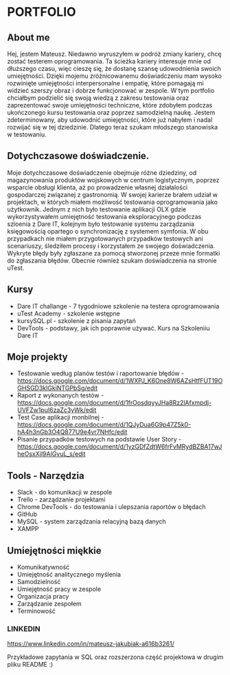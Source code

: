 # PORTFOLIO
## About me
Hej, jestem Mateusz. Niedawno wyruszyłem w podróż zmiany kariery, chcę zostać testerem oprogramowania. Ta ścieżka kariery interesuje mnie od dłuższego czasu, więc cieszę się, że dostanę szansę udowodnienia swoich umiejętności. Dzięki mojemu zróżnicowanemu doświadczeniu mam wysoko rozwinięte umiejętności interpersonalne i empatię, które pomagają mi widzieć szerszy obraz i dobrze funkcjonować w zespole. W tym portfolio chciałbym podzielić się swoją wiedzą z zakresu testowania oraz zaprezentować swoje umiejętności techniczne, które zdobyłem podczas ukończonego kursu testowania oraz poprzez samodzielną naukę. Jestem zdeterminowany, aby udowodnić umiejętności, które już nabyłem i nadal rozwijać się w tej dziedzinie. Dlatego teraz szukam młodszego stanowiska w testowaniu.
## Dotychczasowe doświadczenie. 
Moje dotychczasowe doświadczenie obejmuje różne dziedziny, od magazynowania produktów wojskowych w centrum logistycznym, poprzez wsparcie obsługi klienta, aż po prowadzenie własnej działalości gospodarczej związanej z gastronomią.
W swojej karierze brałem udział w projektach, w których miałem możliwość testowania oprogramowania jako użytkownik. Jednym z nich było testowanie aplikacji OLX gdzie wykorzystywałem umiejętność testowania eksploracyjnego podczas szloenia z Dare IT, kolejnym było testowanie systemu zarządzania księgowością opartego o synchronizację z systemem symfonia. W obu przypadkach nie miałem przygotowanych przypadków testowych ani scenariuszy, śledziłem procesy i korzystałem ze swojego doświadczenia. Wykryte błędy były zgłaszane za pomocą stworzonej przeze mnie formatki do zgłaszania błędów. Obecnie również szukam doświadczenia na stronie uTest.

## Kursy 

* Dare IT challange - 7 tygodniowe szkolenie na testera oprogramowania 
* uTest Academy - szkolenie wstępne
* kursySQL.pl - szkolenie z pisania zapytań
* DevTools - podstawy, jak ich poprawnie używać. Kurs na Szkoleniiu Dare IT

##  Moje projekty

* Testowanie według planów testów i raportowanie błędów -https://docs.google.com/document/d/1WXPJ_K6One8W6AZsHtfFUT19OGHSGD3kIGkiNTGPbSg/edit
* Raport z wykonanych testów - https://docs.google.com/document/d/1frOosdqyyJHa8Rz2lAfxmpdj-UVFZw1puI6zaZc3yWk/edit
* Test Case aplikacji monbilnej - https://docs.google.com/document/d/1QJyDua6G9p47Z5k0-hA4h3nGb3O4Q877U9e4vr7NHfc/edit
* Pisanie przypadków testowych na podstawie User Story - https://docs.google.com/document/d/1yzGDfZdtW6frFvMRydBZBA17wJheOsxXjl9AIGvuL_s/edit

## Tools - Narzędzia
* Slack - do komunikacji w zespole 
* Trello - zarządzanie projektami
* Chrome DevTools - do testowania i ulepszania raportów o błędach
* GitHub
* MySQL - system zarządzania relacyjną bazą danych
* XAMPP

## Umiejętności miękkie 
* Komunikatywność
* Umiejętność analitycznego myślenia
* Samodzielność 
* Umiejętność pracy w zespole
* Organizacja pracy
* Zarządzanie zespołem
* Terminowość 


### LINKEDIN 

https://www.linkedin.com/in/mateusz-jakubiak-a616b3261/ 



Przykładowe zapytania w SQL oraz rozszerzona część projektowa w drugim pliku README :)
